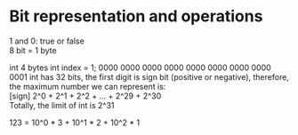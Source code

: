 # Bit representation and operations

1 and 0: true or false  
8 bit = 1 byte


int 4 bytes
int index = 1;
0000 0000 0000 0000 0000 0000 0000 0000 0001
int has 32 bits, the first digit is sign bit (positive or negative), therefore, the maximum number we can represent is:  
[sign] 2^0 + 2^1 + 2^2 + ... + 2^29 + 2^30  
Totally, the limit of int is 2^31




123 = 10^0 * 3 + 10^1 * 2 + 10^2 * 1
